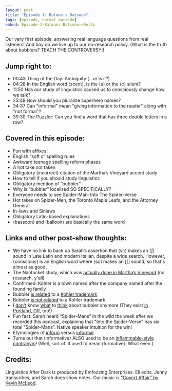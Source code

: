 ```yaml
---
layout: post
title: "Episode 1: Batman's Batsman"
tags: [episode, normal episode]
embed: Episode-1-Batmans-Batsman-e9ol3v
---
```


Our very first episode, answering real language questions from real listeners! And boy do we live up to our no-research policy. (What is the truth about bubblers? TEACH THE CONTROVERSY!)
<!--more-->

## Jump right to:

- 00:43 Thing of the Day: Ambiguity (...or is it?)
- 04:28 In the English word ⟨scent⟩, is the ⟨s⟩ or the ⟨c⟩ silent?
- 11:50 Has our study of linguistics caused us to consciously change how we talk?
- 25:48 How should you pluralize superhero names?
- 34:37 Can "informal" mean "giving information to the reader" along with "not formal"?
- 39:30 The Puzzler: Can you find a word that has three double letters in a row?

## Covered in this episode:
- Fun with affixes!
- English “soft c” spelling rules
- Awkward teenage spelling reform phases
- A hot take not taken
- Obligatory (incorrect) citation of the Martha’s Vineyard accent study
- How to tell if you should study linguistics
- Obligatory mention of “bubbler”
- Why is “bubbler” localised SO SPECIFICALLY?
- Everyone needs to see Spider-Man: Into The Spider-Verse
- Hot takes on Spider-Men, the Toronto Maple Leafs, and the Attorney General
- In-laws and Sinlaws
- Obligatory Latin-based explanations
- ⟨bassoon⟩ and ⟨balloon⟩ are basically the same word

## Links and other post-show thoughts:
- We have no link to back up Sarah’s assertion that ⟨sc⟩ makes an \[ʃ] sound in Late Latin and modern Italian, despite a wide search. However, ⟨conscious⟩ is an English word where ⟨sc⟩ makes an \[ʃ] sound, so that's almost as good.
- The Nantucket study, which was [actually done in Martha’s Vineyard][marthas-vineyard-study] (no research, y'all)
- Confirmed: Kohler is a town named after the company named after the founding family
- Bubbler [is related][bubbler-yes-1] to a [Kohler trademark][bubbler-yes-2]
- Bubbler [is not related][bubbler-no-1] to a Kohler trademark
- I [don't][bubbler-maybe-1] know [what][bubbler-maybe-2] to [think][bubbler-maybe-3] about bubbler anymore (They exist [in Portland, OR][bubbler-portland], too!)
- Fun fact: Sarah heard “Spider-Mans” in the wild the week after we recorded this podcast, explaining that "Into the Spider-Verse" has six total “Spider-Mans”. Native speaker intuition for the win!
- Etymologies of [inform][inform-etymology] versus [informal][informal-etymology]
- Turns out that ⟨informative⟩ ALSO used to be an [inflammable-style contranym][informative-contranym]! (Well, sort of. It used to mean ⟨formative⟩. What even.)

## Credits:
Linguistics After Dark is produced by Emfozzing Enterprises. Eli edits, Jenny transcribes, and Sarah does show notes. Our music is ["Covert Affair" by Kevin McLeod][music-credit].

[marthas-vineyard-study]: https://all-about-linguistics.group.shef.ac.uk/branches-of-linguistics/sociolinguistics/research-in-sociolinguistics/william-labov-marthas-vineyard/
[bubbler-yes-1]: https://shepherdexpress.com/news/happening-now/meaning-bubbler/#/questions
[bubbler-yes-2]: http://whoonew.com/2015/03/closer-look-why-bubbler-in-wisconsin/
[bubbler-no-1]: https://www.sheboyganpress.com/story/news/local/2014/10/31/sheboygan-history-bubblers/18254395/
[bubbler-maybe-1]: https://linguistlist.org/issues/5/5-1377.html
[bubbler-maybe-2]: https://web.archive.org/web/20110722224611/http://csumc.wisc.edu/wep/map.htm
[bubbler-maybe-3]: https://www.superlinguo.com/post/119225792097/bubbler-vs-drinking-fountain
[bubbler-portland]: https://www.portlandoregon.gov/water/article/352768
[inform-etymology]: https://www.etymonline.com/search?q=inform
[informal-etymology]: https://www.etymonline.com/search?q=informal
[informative-contranym]: https://www.etymonline.com/search?q=informative

[music-credit]: https://incompetech.filmmusic.io/song/3558-covert-affair/
